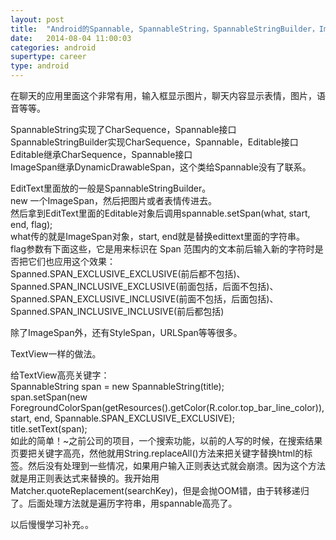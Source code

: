 ```yaml
---
layout: post
title:  "Android的Spannable, SpannableString，SpannableStringBuilder，ImageSpan学习笔记!"
date:   2014-08-04 11:00:03
categories: android
supertype: career
type: android
---
```


在聊天的应用里面这个非常有用，输入框显示图片，聊天内容显示表情，图片，语音等等。  

SpannableString实现了CharSequence，Spannable接口   
SpannableStringBuilder实现CharSequence，Spannable，Editable接口  
Editable继承CharSequence，Spannable接口  
ImageSpan继承DynamicDrawableSpan，这个类给Spannable没有了联系。

EditText里面放的一般是SpannableStringBuilder。  
new 一个ImageSpan，然后把图片或者表情传进去。  
然后拿到EditText里面的Editable对象后调用spannable.setSpan(what, start, end, flag);  
what传的就是ImageSpan对象，start, end就是替换edittext里面的字符串。  
flag参数有下面这些，它是用来标识在 Span 范围内的文本前后输入新的字符时是否把它们也应用这个效果：  
Spanned.SPAN_EXCLUSIVE_EXCLUSIVE(前后都不包括)、  
Spanned.SPAN_INCLUSIVE_EXCLUSIVE(前面包括，后面不包括)、  
Spanned.SPAN_EXCLUSIVE_INCLUSIVE(前面不包括，后面包括)、  
Spanned.SPAN_INCLUSIVE_INCLUSIVE(前后都包括)  

除了ImageSpan外，还有StyleSpan，URLSpan等等很多。

TextView一样的做法。

给TextView高亮关键字：  
SpannableString span = new SpannableString(title);  
span.setSpan(new ForegroundColorSpan(getResources().getColor(R.color.top_bar_line_color)), start, end, Spannable.SPAN_EXCLUSIVE_EXCLUSIVE);  
title.setText(span);  
如此的简单！~之前公司的项目，一个搜索功能，以前的人写的时候，在搜索结果页要把关键字高亮，然他就用String.replaceAll()方法来把关键字替换html的<span>标签。然后没有处理到一些情况，如果用户输入正则表达式就会崩溃。因为这个方法就是用正则表达式来替换的。我开始用Matcher.quoteReplacement(searchKey)，但是会抛OOM错，由于转移递归了。后面处理方法就是遍历字符串，用spannable高亮了。

以后慢慢学习补充。。